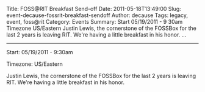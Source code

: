 Title: FOSS@RIT Breakfast Send-off
Date: 2011-05-18T13:49:00
Slug: event-decause-fossrit-breakfast-sendoff
Author: decause
Tags: legacy, event, foss@rit
Category: Events
Summary: Start  05/19/2011 - 9 30am  Timezone  US/Eastern  Justin Lewis, the cornerstone of the FOSSBox for the last 2 years is leaving RIT. We're having a little breakfast in his honor.   ... 

---
Start: 05/19/2011 - 9:30am

Timezone: US/Eastern

Justin Lewis, the cornerstone of the FOSSBox for the last 2 years is leaving
RIT. We're having a little breakfast in his honor.

